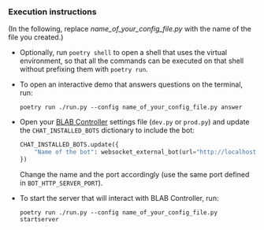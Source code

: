 ### Execution instructions

(In the following, replace *name_of_your_config_file.py* with the name of the file you created.)

- Optionally, run `poetry shell` to open a shell that uses the virtual environment, so that
  all the commands can be executed on that shell without prefixing them with `poetry run`.


- To open an interactive demo that answers questions on the terminal, run:

  ```shell
  poetry run ./run.py --config name_of_your_config_file.py answer
  ```

- Open your [BLAB Controller](../../../blab-controller) settings file (`dev.py` or `prod.py`) and update
  the `CHAT_INSTALLED_BOTS` dictionary to include the bot:

  ```python
  CHAT_INSTALLED_BOTS.update({
      "Name of the bot": websocket_external_bot(url="http://localhost:25220"),
  })
  ```

  Change the name and the port accordingly (use the same port defined in `BOT_HTTP_SERVER_PORT`).

- To start the server that will interact with BLAB Controller, run:

  ```shell
  poetry run ./run.py --config name_of_your_config_file.py startserver
  ```
